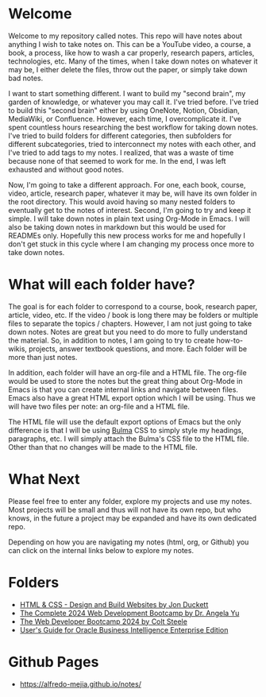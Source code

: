 # Welcome
Welcome to my repository called notes. This repo will have notes about anything I wish to take notes on. This can be a YouTube video, a course, a book, a process, like how to wash a car properly, research papers, articles, technologies, etc. Many of the times, when I take down notes on whatever it may be, I either delete the files, throw out the paper, or simply take down bad notes.

I want to start something different. I want to build my "second brain", my garden of knowledge, or whatever you may call it. I've tried before. I've tried to build this "second brain" either by using OneNote, Notion, Obsidian, MediaWiki, or Confluence. However, each time, I overcomplicate it. I've spent countless hours researching the best workflow for taking down notes. I've tried to build folders for different categories, then subfolders for different subcategories, tried to interconnect my notes with each other, and I've tried to add tags to my notes. I realized, that was a waste of time because none of that seemed to work for me. In the end, I was left exhausted and without good notes. 

Now, I'm going to take a different approach. For one, each book, course, video, article, research paper, whatever it may be, will have its own folder in the root directory. This would avoid having so many nested folders to eventually get to the notes of interest. Second, I'm going to try and keep it simple. I will take down notes in plain text using Org-Mode in Emacs. I will also be taking down notes in markdown but this would be used for READMEs only. Hopefully this new process works for me and hopefully I don't get stuck in this cycle where I am changing my process once more to take down notes.

# What will each folder have?
The goal is for each folder to correspond to a course, book, research paper, article, video, etc. If the video / book is long there may be folders or multiple files to separate the topics / chapters. However, I am not just going to take down notes. Notes are great but you need to do more to fully understand the material. So, in addition to notes, I am going to try to create how-to-wikis, projects, answer textbook questions, and more. Each folder will be more than just notes.

In addition, each folder will have an org-file and a HTML file. The org-file would be used to store the notes but the great thing about Org-Mode in Emacs is that you can create internal links and navigate between files. Emacs also have a great HTML export option which I will be using. Thus we will have two files per note: an org-file and a HTML file.

The HTML file will use the default export options of Emacs but the only difference is that I will be using [Bulma](https://bulma.io) CSS to simply style my headings, paragraphs, etc. I will simply attach the Bulma's CSS file to the HTML file. Other than that no changes will be made to the HTML file.

# What Next
Please feel free to enter any folder, explore my projects and use my notes. Most projects will be small and thus will not have its own repo, but who knows, in the future a project may be expanded and have its own dedicated repo.

Depending on how you are navigating my notes (html, org, or Github) you can click on the internal links below to explore my notes.

# Folders
- [HTML & CSS - Design and Build Websites by Jon Duckett](https://github.com/alfredo-mejia/notes/tree/main/HTML%20%26%20CSS%20-%20Design%20and%20Build%20Websites)
- [The Complete 2024 Web Development Bootcamp by Dr. Angela Yu](https://github.com/alfredo-mejia/notes/tree/main/The%20Complete%202024%20Web%20Development%20Bootcamp) 
- [The Web Developer Bootcamp 2024 by Colt Steele](https://github.com/alfredo-mejia/notes/tree/main/The%20Web%20Developer%20Bootcamp%202024)
- [User's Guide for Oracle Business Intelligence Enterprise Edition](https://github.com/alfredo-mejia/notes/tree/main/User's%20Guide%20for%20Oracle%20Business%20Intelligence%20Enterprise%20Edition)

# Github Pages
- https://alfredo-mejia.github.io/notes/

